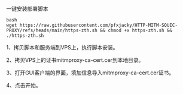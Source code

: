 

一键安装部署脚本 
```
bash
wget https://raw.githubusercontent.com/pfxjacky/HTTP-MITM-SQUIC-PROXY/refs/heads/main/https-zth.sh && chmod +x https-zth.sh && ./https-zth.sh
```

1、拷贝脚本和服务端到VPS上，执行脚本安装。

2、拷贝VPS上的证书mitmproxy-ca-cert.cer到本地目录。

3、打开GUI客户端的界面，填加信息导入mitmproxy-ca-cert.cer证书。

4、点击开始。
